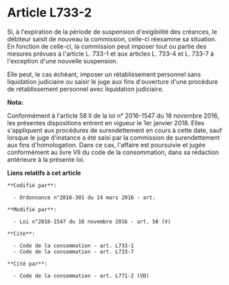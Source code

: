# Article L733-2

Si, à l'expiration de la période de suspension d'exigibilité des créances, le débiteur saisit de nouveau la commission,
celle-ci réexamine sa situation. En fonction de celle-ci, la commission peut imposer tout ou partie des mesures prévues à
l'article L. 733-1 et aux articles L. 733-4 et L. 733-7 à l'exception d'une nouvelle suspension. 

Elle peut, le cas échéant, imposer un rétablissement personnel sans liquidation judiciaire ou saisir le juge aux fins
d'ouverture d'une procédure de rétablissement personnel avec liquidation judiciaire.

**Nota:**

Conformément à l'article 58 II de la loi n° 2016-1547 du 18 novembre 2016, les présentes dispositions entrent en vigueur le
1er janvier 2018. Elles s'appliquent aux procédures de surendettement en cours à cette date, sauf lorsque le juge d'instance
a été saisi par la commission de surendettement aux fins d'homologation. Dans ce cas, l'affaire est poursuivie et jugée
conformément au livre VII du code de la consommation, dans sa rédaction antérieure à la présente loi.

**Liens relatifs à cet article**

	**Codifié par**:

	  - Ordonnance n°2016-301 du 14 mars 2016 - art.

	**Modifié par**:

	  - Loi n°2016-1547 du 18 novembre 2016 - art. 58 (V)

	**Cite**:

	  - Code de la consommation - art. L733-1
	  - Code de la consommation - art. L733-7

	**Cité par**:

	  - Code de la consommation - art. L771-2 (VD)
